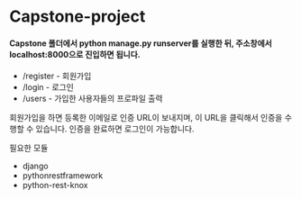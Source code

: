 # Capstone-project

<body>
<h4>Capstone 폴더에서 python manage.py runserver를 실행한 뒤, 주소창에서 localhost:8000으로 진입하면 됩니다.</h4>

- /register - 회원가입
- /login - 로그인
- /users - 가입한 사용자들의 프로파일 출력

회원가입을 하면 등록한 이메일로 인증 URL이 보내지며, 이 URL을 클릭해서 인증을 수행할 수 있습니다. 인증을 완료하면 로그인이 가능합니다.

필요한 모듈
- django
- pythonrestframework
- python-rest-knox
</body>
